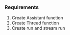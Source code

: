 ### Requirements

1. Create Assistant function
2. Create Thread function
3. Create run and stream run
